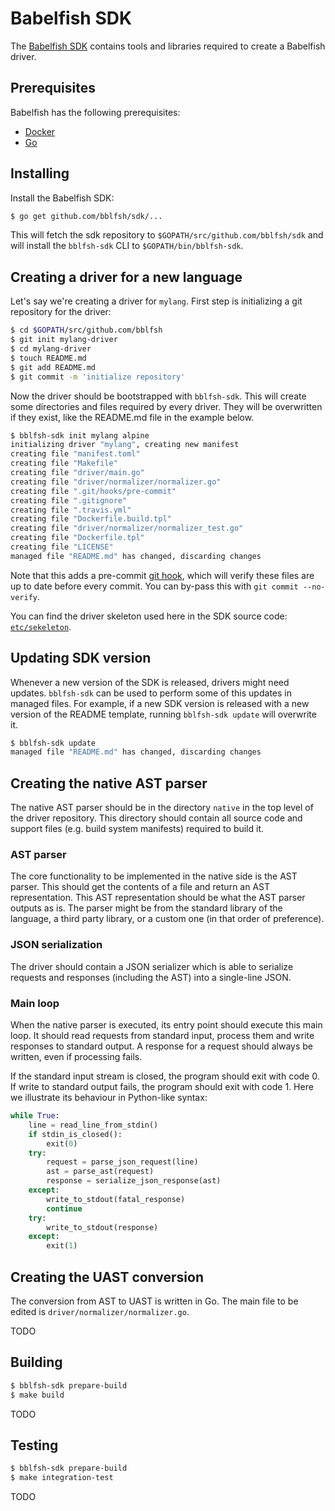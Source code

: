 
# Babelfish SDK

The [Babelfish SDK](https://github.com/bblfsh/sdk/) contains tools and libraries
required to create a Babelfish driver.

## Prerequisites

Babelfish has the following prerequisites:

* [Docker](https://www.docker.com/get-docker)
* [Go](https://golang.org/dl/)

## Installing

Install the Babelfish SDK:

```bash
$ go get github.com/bblfsh/sdk/...
```

This will fetch the sdk repository to `$GOPATH/src/github.com/bblfsh/sdk` and
will install the `bblfsh-sdk` CLI to `$GOPATH/bin/bblfsh-sdk`.

## Creating a driver for a new language

Let's say we're creating a driver for `mylang`. First step is initializing a git
repository for the driver:

```bash
$ cd $GOPATH/src/github.com/bblfsh
$ git init mylang-driver
$ cd mylang-driver
$ touch README.md
$ git add README.md
$ git commit -m 'initialize repository'
```

Now the driver should be bootstrapped with `bblfsh-sdk`. This will create some
directories and files required by every driver. They will be overwritten if they
exist, like the README.md file in the example below.

```bash
$ bblfsh-sdk init mylang alpine
initializing driver "mylang", creating new manifest
creating file "manifest.toml"
creating file "Makefile"
creating file "driver/main.go"
creating file "driver/normalizer/normalizer.go"
creating file ".git/hooks/pre-commit"
creating file ".gitignore"
creating file ".travis.yml"
creating file "Dockerfile.build.tpl"
creating file "driver/normalizer/normalizer_test.go"
creating file "Dockerfile.tpl"
creating file "LICENSE"
managed file "README.md" has changed, discarding changes
```

Note that this adds a pre-commit [git hook](https://git-scm.com/book/en/v2/Customizing-Git-Git-Hooks),
which will verify these files are up to date before every commit. You can
by-pass this with `git commit --no-verify`.

You can find the driver skeleton used here in the SDK source code:
[`etc/sekeleton`](https://github.com/bblfsh/sdk/tree/master/etc/skeleton).

## Updating SDK version

Whenever a new version of the SDK is released, drivers might need updates.
`bblfsh-sdk` can be used to perform some of this updates in managed files.
For example, if a new SDK version is released with a new version of the README
template, running `bblfsh-sdk update` will overwrite it.

```bash
$ bblfsh-sdk update
managed file "README.md" has changed, discarding changes
```

## Creating the native AST parser

The native AST parser should be in the directory `native` in the top level of the
driver repository. This directory should contain all source code and support
files (e.g. build system manifests) required to build it.

### AST parser

The core functionality to be implemented in the native side is the AST parser.
This should get the contents of a file and return an AST representation. This
AST representation should be what the AST parser outputs as is. The parser might
be from the standard library of the language, a third party library, or a custom
one (in that order of preference).

### JSON serialization

The driver should contain a JSON serializer which is able to serialize requests
and responses (including the AST) into a single-line JSON.

### Main loop

When the native parser is executed, its entry point should execute this main loop.
It should read requests from standard input, process them and write responses to
standard output. A response for a request should always be written, even if
processing fails.

If the standard input stream is closed, the program should exit with code 0.
If write to standard output fails, the program should exit with code 1.
Here we illustrate its behaviour in Python-like syntax:

```python
while True:
    line = read_line_from_stdin()
    if stdin_is_closed():
        exit(0)
    try:
        request = parse_json_request(line)
        ast = parse_ast(request)
        response = serialize_json_response(ast)
    except:
        write_to_stdout(fatal_response)
        continue
    try:
        write_to_stdout(response)
    except:
        exit(1)
```

## Creating the UAST conversion

The conversion from AST to UAST is written in Go. The main file to be edited is
`driver/normalizer/normalizer.go`.

TODO

## Building

```bash
$ bblfsh-sdk prepare-build
$ make build
```

TODO

## Testing

```bash
$ bblfsh-sdk prepare-build
$ make integration-test
```

TODO
